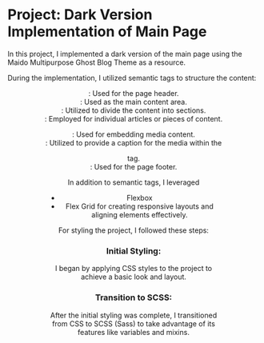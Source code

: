 # Project: Dark Version Implementation of Main Page
In this project, I implemented a dark version of the main page using the Maido Multipurpose Ghost Blog Theme as a resource.

During the implementation, I utilized semantic tags to structure the content:

<header>: Used for the page header.
<main>: Used as the main content area.
<section>: Utilized to divide the content into sections.
<article>: Employed for individual articles or pieces of content.
<figure>: Used for embedding media content.
<figcaption>: Utilized to provide a caption for the media within the <figure> tag.
<footer>: Used for the page footer.

In addition to semantic tags, I leveraged 
 - Flexbox
 - Flex Grid 
for creating responsive layouts and aligning elements effectively.

For styling the project, I followed these steps:

# Initial Styling: 
I began by applying CSS styles to the project to achieve a basic look and layout.

# Transition to SCSS: 
After the initial styling was complete, I transitioned from CSS to SCSS (Sass) to take advantage of its features like variables and mixins.


